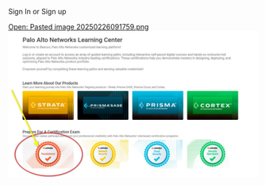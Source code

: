 Sign In or Sign up


[Open: Pasted image 20250226091759.png](766da25056cfcf248537c62cc24f63b9_MD5.jpeg)
![](766da25056cfcf248537c62cc24f63b9_MD5.jpeg)